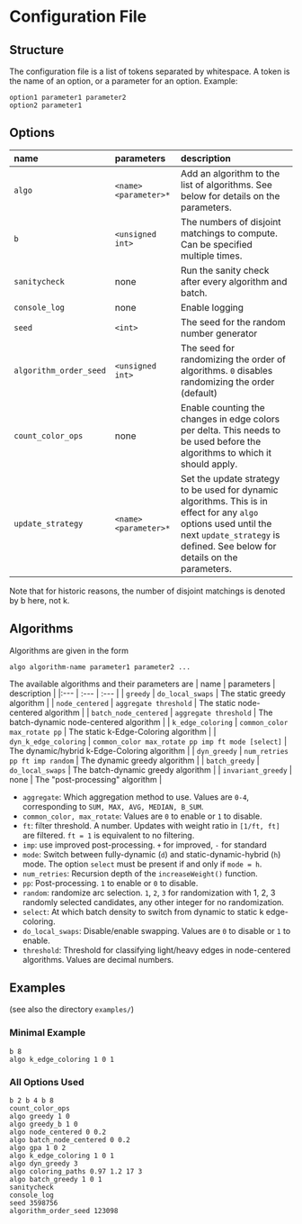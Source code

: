 # Configuration File

## Structure

The configuration file is a list of tokens separated by whitespace. A token is the name of an option, or a parameter for an option. Example:
```
option1 parameter1 parameter2
option2 parameter1
```

## Options

| name                   | parameters            | description |
|:---                    | :---                  | :---        |
| `algo`                 | `<name> <parameter>*` | Add an algorithm to the list of algorithms. See below for details on the parameters. |
| `b`                    | `<unsigned int>`      | The numbers of disjoint matchings to compute. Can be specified multiple times. |
| `sanitycheck`          | none                  | Run the sanity check after every algorithm and batch. |
| `console_log`          | none                  | Enable logging |
| `seed`                 | `<int>`               | The seed for the random number generator |
| `algorithm_order_seed` | `<unsigned int>`      | The seed for randomizing the order of algorithms. `0` disables randomizing the order (default) |
| `count_color_ops`      | none                  | Enable counting the changes in edge colors per delta. This needs to be used before the algorithms to which it should apply.|
| `update_strategy`      | `<name> <parameter>*` | Set the update strategy to be used for dynamic algorithms. This is in effect for any `algo` options used until the next `update_strategy` is defined. See below for details on the parameters. |

Note that for historic reasons, the number of disjoint matchings is denoted by b here, not k.

## Algorithms

Algorithms are given in the form
```
algo algorithm-name parameter1 parameter2 ...
```

The available algorithms and their parameters are
| name                  | parameters                                        | description |
|:---                   | :---                                              | :---        |
| `greedy`              | `do_local_swaps`                                  | The static greedy algorithm |
| `node_centered`       | `aggregate threshold`                             | The static node-centered algorithm |
| `batch_node_centered` | `aggregate threshold`                             | The batch-dynamic node-centered algorithm |
| `k_edge_coloring`     | `common_color max_rotate pp`                      | The static k-Edge-Coloring algorithm |
| `dyn_k_edge_coloring` | `common_color max_rotate pp imp ft mode [select]` | The dynamic/hybrid k-Edge-Coloring algorithm |
| `dyn_greedy`          | `num_retries pp ft imp random`                    | The dynamic greedy algorithm |
| `batch_greedy`        | `do_local_swaps`                                  | The batch-dynamic greedy algorithm |
| `invariant_greedy`    | none                                              | The "post-processing" algorithm |

- `aggregate`: Which aggregation method to use. Values are `0-4`, corresponding to `SUM, MAX, AVG, MEDIAN, B_SUM`.
- `common_color, max_rotate`: Values are `0` to enable or `1` to disable.
- `ft`: filter threshold. A number. Updates with weight ratio in `[1/ft, ft]` are filtered. `ft = 1` is equivalent to no filtering.
- `imp`: use improved post-processing. `+` for improved, `-` for standard
- `mode`: Switch between fully-dynamic (`d`) and static-dynamic-hybrid (`h`) mode. The option `select` must be present if and only if `mode = h`.
- `num_retries`: Recursion depth of the `increaseWeight()` function.
- `pp`: Post-processing. `1` to enable or `0` to disable.
- `random`: randomize arc selection. `1`, `2`, `3` for randomization with 1, 2, 3 randomly selected candidates, any other integer for no randomization.
- `select`: At which batch density to switch from dynamic to static k edge-coloring.
- `do_local_swaps`: Disable/enable swapping. Values are `0` to disable or `1` to enable.
- `threshold`: Threshold for classifying light/heavy edges in node-centered algorithms. Values are decimal numbers.


## Examples
(see also the directory `examples/`)

### Minimal Example
```
b 8
algo k_edge_coloring 1 0 1
```

### All Options Used
```
b 2 b 4 b 8
count_color_ops
algo greedy 1 0
algo greedy_b 1 0
algo node_centered 0 0.2
algo batch_node_centered 0 0.2
algo gpa 1 0 2
algo k_edge_coloring 1 0 1
algo dyn_greedy 3
algo coloring_paths 0.97 1.2 17 3
algo batch_greedy 1 0 1
sanitycheck
console_log
seed 3598756
algorithm_order_seed 123098
```
